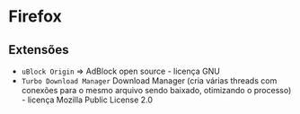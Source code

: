 # Firefox

## Extensões
- `uBlock Origin` => AdBlock open source - licença GNU
- `Turbo Download Manager`  Download Manager (cria várias threads com conexões para o mesmo arquivo sendo baixado, otimizando o processo) - licença Mozilla Public License 2.0

<br>

